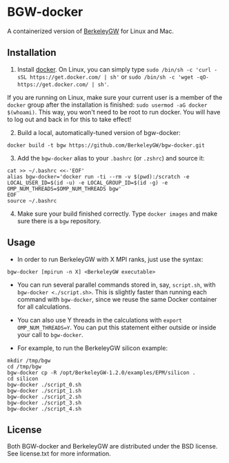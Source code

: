BGW-docker
==========

A containerized version of [BerkeleyGW](http://berkeleygw.org) for Linux and Mac.


Installation
------------

1. Install [docker](https://docker.com). On Linux, you can simply type
`sudo /bin/sh -c 'curl -sSL https://get.docker.com/ | sh'` or `sudo /bin/sh -c 'wget -qO- https://get.docker.com/ | sh'`.

If you are running on Linux, make sure your current user is a member of the `docker` group after the installation is finished:
`sudo usermod -aG docker $(whoami)`. This way, you won't need to be root to run docker. You will have to log out and back in for this to take effect!

2. Build a local, automatically-tuned version of bgw-docker:
```
docker build -t bgw https://github.com/BerkeleyGW/bgw-docker.git
```

3. Add the `bgw-docker` alias to your `.bashrc` (or `.zshrc`) and source it:
```
cat >> ~/.bashrc <<-'EOF'
alias bgw-docker='docker run -ti --rm -v $(pwd):/scratch -e LOCAL_USER_ID=$(id -u) -e LOCAL_GROUP_ID=$(id -g) -e OMP_NUM_THREADS=$OMP_NUM_THREADS bgw'
EOF
source ~/.bashrc
```

4. Make sure your build finished correctly. Type `docker images` and make sure there is a `bgw` repository.


Usage
-----

* In order to run BerkeleyGW with X MPI ranks, just use the syntax:
```
bgw-docker [mpirun -n X] <BerkeleyGW executable>
```

* You can run several parallel commands stored in, say, `script.sh`, with
`bgw-docker <./script.sh>`. This is slightly faster than running each command
with `bgw-docker`, since we reuse the same Docker container for all calculations.

* You can also use Y threads in the calculations with `export OMP_NUM_THREADS=Y`.
You can put this statement either outside or inside your call to `bgw-docker`.

* For example, to run the BerkeleyGW silicon example:
```
mkdir /tmp/bgw
cd /tmp/bgw
bgw-docker cp -R /opt/BerkeleyGW-1.2.0/examples/EPM/silicon .
cd silicon
bgw-docker ./script_0.sh
bgw-docker ./script_1.sh
bgw-docker ./script_2.sh
bgw-docker ./script_3.sh
bgw-docker ./script_4.sh
```


License
-------

Both BGW-docker and BerkeleyGW are distributed under the BSD license.
See license.txt for more information.
